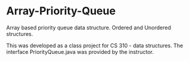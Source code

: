 # Array-Priority-Queue
Array based priority queue data structure. Ordered and Unordered structures.

This was developed as a class project for CS 310 - data structures.
The interface PriorityQueue.java was provided by the instructor.
